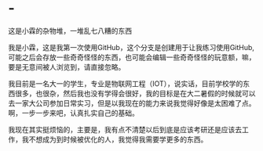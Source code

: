 # -
这是小霖的杂物堆，一堆乱七八糟的东西


我是小霖，这是我第一次使用GitHub，这个分支是创建用于让我练习使用GitHub,可能之后会存放一些奇奇怪怪的东西，也可能会编辑一些奇奇怪怪的玩意额，嘛，要是无意间被人浏览到，请直接忽略。

我目前是一名大一的学生，专业是物联网工程（IOT），说实话，目前学校学的东西很多，也很杂，然后我也没有学得会很好，我的目标是在大二暑假的时候就可以去一家大公司参加日常实习，但是以我现在的能力来说我觉得好像是太困难了点。啊，一步一步来吧，认真扎实自己的基础。

我现在其实挺烦恼的，主要是，我有点不清楚以后到底是应该考研还是应该去工作，我不想成为到时候被优化的人，我觉得我需要学更多的东西。

